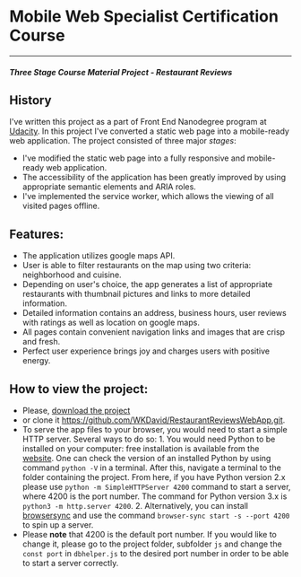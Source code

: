 # Mobile Web Specialist Certification Course
---
#### _Three Stage Course Material Project - Restaurant Reviews_

## History

I've written this project as a part of Front End Nanodegree program at [Udacity](https://www.udacity.com/).
In this project I've converted a static web page into a mobile-ready web application.
The project consisted of three major _stages_:
+ I've modified the static web page into a fully responsive and mobile-ready web application.
+ The accessibility of the application has been greatly improved by using appropriate semantic elements and ARIA roles.
+ I've implemented the service worker, which allows the viewing of all visited pages offline.

## Features:

+ The application utilizes google maps API.
+ User is able to filter restaurants on the map using two criteria: neighborhood and cuisine.
+ Depending on user's choice, the app generates a list of appropriate restaurants with thumbnail pictures and links to more detailed information.
+ Detailed information contains an address, business hours, user reviews with ratings as well as location on google maps.
+ All pages contain convenient navigation links and images that are crisp and fresh.
+ Perfect user experience brings joy and charges users with positive energy.  

## How to view the project:

+ Please, [download the project](https://github.com/WKDavid/RestaurantReviewsWebApp/archive/master.zip)
+ or clone it <https://github.com/WKDavid/RestaurantReviewsWebApp.git>.
+ To serve the app files to your browser, you would need to start a simple HTTP server. Several ways to do so:
            1. You would need Python to be installed on your computer: free installation is available from the [website](https://www.python.org/).
               One can check the version of an installed Python by using command `python -V` in a terminal. After this, navigate a terminal to the folder
               containing the project. From here, if you have Python version 2.x please use `python -m SimpleHTTPServer 4200` command to start a server,
               where 4200 is the port number. The command for Python version 3.x is `python3 -m http.server 4200`.
            2. Alternatively, you can install [browsersync](https://browsersync.io/) and use the command `browser-sync start -s --port 4200` to spin up a server.
+ Please **note** that 4200 is the default port number. If you would like to change it, please go to the project folder, subfolder `js` and change the `const port` in `dbhelper.js`
  to the desired port number in order to be able to start a server correctly.
